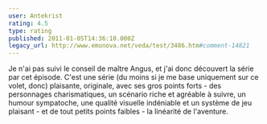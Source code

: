 ```yaml
---
user: Antekrist
rating: 4.5
type: rating
published: 2011-01-05T14:36:10.000Z
legacy_url: http://www.emunova.net/veda/test/3486.htm#comment-14821
---
```

Je n'ai pas suivi le conseil de maître Angus, et j'ai donc découvert la série par cet épisode. C'est une série (du moins si je me base uniquement sur ce volet, donc) plaisante, originale, avec ses gros points forts - des personnages charismatiques, un scénario riche et agréable à suivre, un humour sympatoche, une qualité visuelle indéniable et un système de jeu plaisant - et de tout petits points faibles - la linéarité de l'aventure.